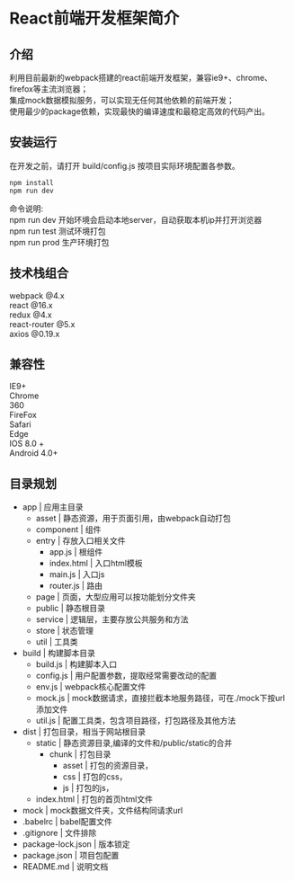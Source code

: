 # React前端开发框架简介

## 介绍
利用目前最新的webpack搭建的react前端开发框架，兼容ie9+、chrome、firefox等主流浏览器；  
集成mock数据模拟服务，可以实现无任何其他依赖的前端开发；  
使用最少的package依赖，实现最快的编译速度和最稳定高效的代码产出。  

## 安装运行
在开发之前，请打开 build/config.js 按项目实际环境配置各参数。  
```
npm install
npm run dev
```
命令说明:   
npm run dev 开始环境会启动本地server，自动获取本机ip并打开浏览器  
npm run test 测试环境打包  
npm run prod 生产环境打包  

## 技术栈组合
webpack @4.x  
react @16.x  
redux @4.x  
react-router @5.x  
axios @0.19.x  

## 兼容性
IE9+  
Chrome  
360  
FireFox  
Safari  
Edge  
IOS 8.0 +  
Android 4.0+  

## 目录规划
* app									| 应用主目录
	* asset							| 静态资源，用于页面引用，由webpack自动打包
	* component					| 组件
	* entry							| 存放入口相关文件
		* app.js					| 根组件
		* index.html			| 入口html模板
		* main.js					| 入口js
		* router.js				| 路由
	* page							| 页面，大型应用可以按功能划分文件夹
	* public						| 静态根目录
	* service  					| 逻辑层，主要存放公共服务和方法
	* store  						| 状态管理
	* util							| 工具类
* build								| 构建脚本目录
	* build.js					| 构建脚本入口
	* config.js					| 用户配置参数，提取经常需要改动的配置
	* env.js						| webpack核心配置文件
	* mock.js						| mock数据请求，直接拦截本地服务路径，可在./mock下按url添加文件
	* util.js						| 配置工具类，包含项目路径，打包路径及其他方法
* dist								| 打包目录，相当于网站根目录
	* static						| 静态资源目录,编译的文件和/public/static的合并
		* chunk						| 打包目录
			* asset					| 打包的资源目录，
			* css						| 打包的css，
			* js						| 打包的js，
	* index.html 				| 打包的首页html文件
* mock								| mock数据文件夹，文件结构同请求url
* .babelrc 						| babel配置文件
* .gitignore 					| 文件排除
* package-lock.json 	| 版本锁定
* package.json 				| 项目包配置
* README.md     			| 说明文档